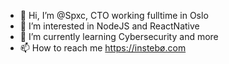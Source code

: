 - 👋 Hi, I’m @Spxc, CTO working fulltime in Oslo
- 👀 I’m interested in NodeJS and ReactNative
- 🌱 I’m currently learning Cybersecurity and more
- 📫 How to reach me https://instebø.com

<!---
Spxc/Spxc is a ✨ special ✨ repository because its `README.md` (this file) appears on your GitHub profile.
You can click the Preview link to take a look at your changes.
--->
